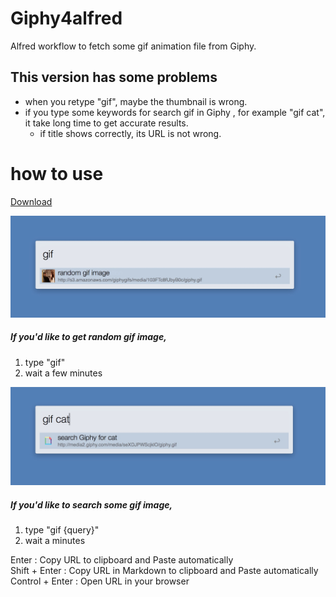 # Giphy4alfred
Alfred workflow to fetch some gif animation file from Giphy.








## This version has some problems
- when you retype "gif", maybe the thumbnail is wrong.  
- if you type some keywords for search gif in Giphy , for example "gif cat", it take long time to get accurate results.  
  - if title shows correctly, its URL is not wrong.



# how to use 
[Download](./Giphy4Alfred.alfredworkflow?raw=ture)

![img1](./img/cap1.jpg)
##### If you'd like to get random gif image,  
1. type "gif"  
2. wait a few minutes    



![img2](./img/cap2.jpg)
##### If you'd like to search some gif image,  
1. type "gif {query}"  
2. wait a minutes  



Enter : Copy URL to clipboard and Paste automatically  
Shift + Enter : Copy URL in Markdown to clipboard and Paste automatically  
Control + Enter : Open URL in your browser
